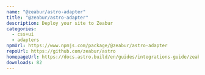 ```yaml
---
name: "@zeabur/astro-adapter"
title: "@zeabur/astro-adapter"
description: Deploy your site to Zeabur
categories:
  - css+ui
  - adapters
npmUrl: https://www.npmjs.com/package/@zeabur/astro-adapter
repoUrl: https://github.com/zeabur/astro
homepageUrl: https://docs.astro.build/en/guides/integrations-guide/zeabur/
downloads: 82
---
```

